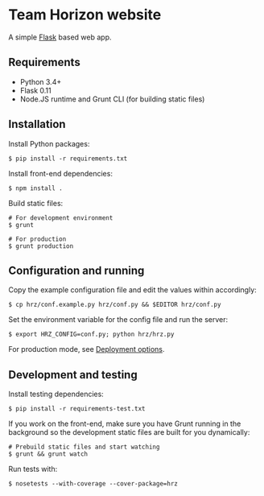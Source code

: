 # Team Horizon website

A simple [Flask](http://flask.pocoo.org/) based web app.

## Requirements

 * Python 3.4+
 * Flask 0.11
 * Node.JS runtime and Grunt CLI (for building static files)
 
## Installation

Install Python packages:

    $ pip install -r requirements.txt
    
Install front-end dependencies:

    $ npm install .
    
Build static files:
    
    # For development environment
    $ grunt
    
    # For production
    $ grunt production
    
## Configuration and running

Copy the example configuration file and edit the values within accordingly:

    $ cp hrz/conf.example.py hrz/conf.py && $EDITOR hrz/conf.py
    
Set the environment variable for the config file and run the server:

    $ export HRZ_CONFIG=conf.py; python hrz/hrz.py
    
For production mode, see [Deployment options](http://flask.pocoo.org/docs/0.11/deploying/#deployment).

## Development and testing

Install testing dependencies:

    $ pip install -r requirements-test.txt

If you work on the front-end, make sure you have Grunt running in the background so the development static files are built for you 
dynamically:

    # Prebuild static files and start watching
    $ grunt && grunt watch

Run tests with:

    $ nosetests --with-coverage --cover-package=hrz 